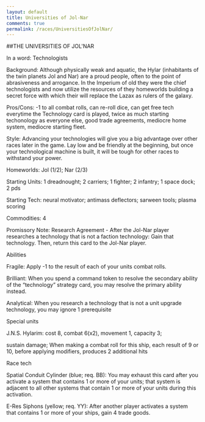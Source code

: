 ```yaml
---
layout: default
title: Universities of Jol-Nar
comments: true
permalink: /races/UniversitiesOfJolNar/
---
```


##THE UNIVERSITIES OF JOL'NAR

In a word: Technologists

Background: Although physically weak and aquatic, the Hylar (inhabitants of the twin planets Jol and Nar) are a proud people, often to the point of abrasiveness and arrogance. In the Imperium of old they were the chief technologists and now utilize the resources of they homeworlds building a secret force with which their will replace the Lazax as rulers of the galaxy.

Pros/Cons: -1 to all combat rolls, can re-roll dice, can get free tech everytime the Technology card is played, twice as much starting techonology as everyone else, good trade agreements, mediocre home system, mediocre starting fleet.

Style: Advancing your technologies will give you a big advantage over other races later in the game. Lay low and be friendly at the beginning, but once your technological machine is built, it will be tough for other races to withstand your power.

Homeworlds: Jol (1/2); Nar (2/3)

Starting Units: 1 dreadnought; 2 carriers; 1 fighter; 2 infantry; 1 space dock; 2 pds

Starting Tech: neural motivator; antimass deflectors; sarween tools; plasma scoring

Commodities: 4

Promissory Note: Research Agreement - After the Jol-Nar player researches a technology that is not a faction technology: Gain that technology. Then, return this card to the Jol-Nar player.

Abilities

Fragile: Apply -1 to the result of each of your units combat rolls.

Brilliant: When you spend a command token to resolve the secondary ability of the “technology” strategy card, you may resolve the primary ability instead.

Analytical: When you research a technology that is not a unit upgrade technology, you may ignore 1 prerequisite

Special units

J.N.S. Hylarim: cost 8, combat 6(x2), movement 1, capacity 3;

sustain damage; When making a combat roll for this ship, each result of 9 or 10, before applying modifiers, produces 2 additional hits

Race tech

Spatial Conduit Cylinder (blue; req. BB): You may exhaust this card after you activate a system that contains 1 or more of your units; that system is adjacent to all other systems that contain 1 or more of your units during this activation.

E-Res Siphons (yellow; req. YY): After another player activates a system that contains 1 or more of your ships, gain 4 trade goods.
